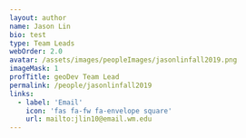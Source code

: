 ```yaml
---
layout: author
name: Jason Lin
bio: test
type: Team Leads
webOrder: 2.0
avatar: /assets/images/peopleImages/jasonlinfall2019.png
imageMask: 1
profTitle: geoDev Team Lead
permalink: /people/jasonlinfall2019
links:
  - label: 'Email'
    icon: 'fas fa-fw fa-envelope square'
    url: mailto:jlin10@email.wm.edu
---
```

